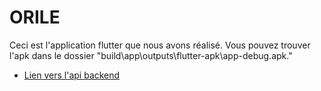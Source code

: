 # ORILE

Ceci est l'application flutter que nous avons réalisé. Vous pouvez trouver l'apk dans le dossier "build\app\outputs\flutter-apk\app-debug.apk."








- [Lien vers l'api backend](http://ec2-3-8-117-75.eu-west-2.compute.amazonaws.com:8000/)
